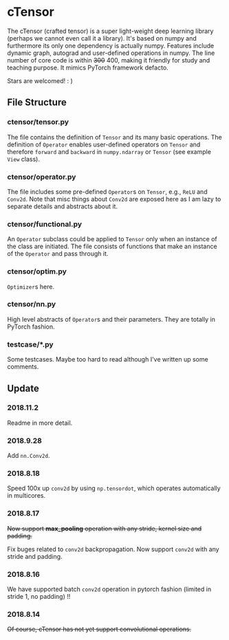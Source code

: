# cTensor
The cTensor (crafted tensor) is a super light-weight deep learning library (perhaps we cannot even call it a library). It's based on numpy and furthermore its only one dependency is actually numpy. Features include dynamic graph, autograd and user-defined operations in numpy. The line number of core code is within ~~300~~ 400, making it friendly for study and teaching purpose. It mimics PyTorch framework defacto.

Stars are welcomed! : )

## File Structure

### ctensor/tensor.py

The file contains the definition of `Tensor` and its many basic operations. The definition of `Operator` enables user-defined operators on `Tensor` and therefore `forward` and `backward` in `numpy.ndarray` or `Tensor` (see example `View` class).

### ctensor/operator.py

The file includes some pre-defined `Operator`s on `Tensor`, e.g., `ReLU` and `Conv2d`. Note that misc things about `Conv2d` are exposed here as I am lazy to separate details and abstracts about it.

### ctensor/functional.py

An `Operator` subclass could be applied to `Tensor` only when an instance of the class are initiated. The file consists of functions that make an instance of the `Operator` and pass through it.

### ctensor/optim.py

`Optimizer`s here.

### ctensor/nn.py

High level abstracts of `Operator`s and their parameters. They are totally in PyTorch fashion.

### testcase/*.py

Some testcases. Maybe too hard to read although I've written up some comments.


## Update

### 2018.11.2
Readme in more detail.

### 2018.9.28
Add `nn.Conv2d`.

### 2018.8.18
Speed 100x up `conv2d` by using `np.tensordot`, which operates automatically in multicores.

### 2018.8.17
~~Now support __max_pooling__ operation with any stride, kernel size and padding.~~

Fix buges related to `conv2d` backpropagation.
Now support `conv2d` with any stride and padding.
### 2018.8.16
We have supported batch `conv2d` operation in pytorch fashion (limited in stride 1, no padding) !!
### 2018.8.14
~~Of course, cTensor has not yet support convolutional operations.~~